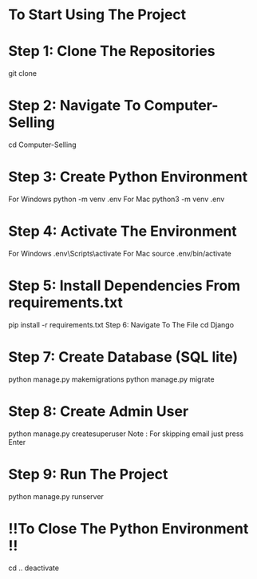 
# To Start Using The Project
# Step 1: Clone The Repositories
git clone 
# Step 2: Navigate To Computer-Selling
cd Computer-Selling
# Step 3: Create Python Environment
For Windows
python -m venv .env
For Mac
python3 -m venv .env
# Step 4: Activate The Environment
For Windows
.env\Scripts\activate
For Mac
source .env/bin/activate
# Step 5: Install Dependencies From requirements.txt
pip install -r requirements.txt
Step 6: Navigate To The File
cd Django
# Step 7: Create Database (SQL lite)
python manage.py makemigrations 
python manage.py migrate
# Step 8: Create Admin User
python manage.py createsuperuser
Note : For skipping email just press Enter
# Step 9: Run The Project
python manage.py runserver
# ‼️To Close The Python Environment ‼️
cd ..
deactivate


